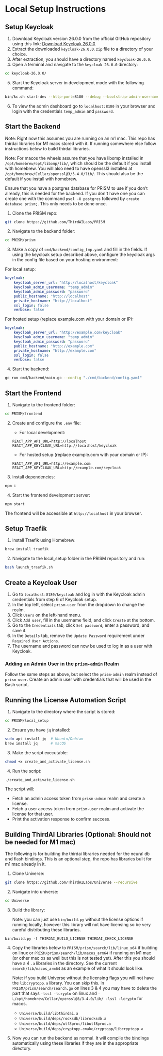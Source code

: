 # Local Setup Instructions

## Setup Keycloak

1. Download Keycloak version 26.0.0 from the official GitHub repository using this link: [Download Keycloak 26.0.0](https://thirdai-corp-public.s3.us-east-2.amazonaws.com/keycloak/keycloak-26.0.0.zip).
2. Extract the downloaded `keycloak-26.0.0.zip` file to a directory of your choice.
3. After extraction, you should have a directory named `keycloak-26.0.0`.
4. Open a terminal and navigate to the `keycloak-26.0.0` directory:
```bash
cd keycloak-26.0.0/
```
5. Start the Keycloak server in development mode with the following command:
```bash
bin/kc.sh start-dev --http-port=8180 --debug --bootstrap-admin-username temp_admin --bootstrap-admin-password password --hostname-strict false --proxy-headers forwarded --http-relative-path /keycloak
```
6. To view the admin dashboard go to `localhost:8180` in your browser and login with the credentials `temp_admin` and `password`. 

## Start the Backend
Note: Right now this assumes you are running on an m1 mac. This repo has thirdai libraries for M1 macs stored with it. If running somewhere else follow instructions below to build thirdai libraries.

Note: For macos the wheels assume that you have libomp installed in `/opt/homebrew/opt/libomp/lib/`, which should be the default if you install with homebrew. You will also need to have openssl3 installed at `/opt/homebrew/Cellar/openssl@3/3.4.0/lib/`. This should also be the default if you install with homebrew.

Ensure that you have a postgres database for PRISM to use if you don't already, this is needed for the backend. If you don't have one you can create one with the command `psql -U postgres` followed by `create database prism;`. This only needs to be done once.

1. Clone the PRISM repo:
```bash
git clone https://github.com/ThirdAILabs/PRISM
```
2. Navigate to the backend folder:
```bash
cd PRISM/prism
```
3. Make a copy of `cmd/backend/config_tmp.yaml` and fill in the fields. If using the keycloak setup described above, configure the keycloak args in the config file based on your hosting environment:

For local setup:
```yaml
keycloak:
    keycloak_server_url: "http://localhost/keycloak"
    keycloak_admin_username: "temp_admin"
    keycloak_admin_password: "password"
    public_hostname: "http://localhost"
    private_hostname: "http://localhost"
    ssl_login: false
    verbose: false
```

For hosted setup (replace example.com with your domain or IP):
```yaml
keycloak:
    keycloak_server_url: "http://example.com/keycloak"
    keycloak_admin_username: "temp_admin"
    keycloak_admin_password: "password"
    public_hostname: "http://example.com"
    private_hostname: "http://example.com"
    ssl_login: false
    verbose: false
```

4. Start the backend: 
```bash
go run cmd/backend/main.go --config "./cmd/backend/config.yaml"
```

## Start the Frontend

1. Navigate to the frontend folder:
```bash
cd PRISM/frontend
```

2. Create and configure the `.env` file:
    - For local development:
    ```
    REACT_APP_API_URL=http://localhost
    REACT_APP_KEYCLOAK_URL=http://localhost/keycloak
    ```
    - For hosted setup (replace example.com with your domain or IP):
    ```
    REACT_APP_API_URL=http://example.com
    REACT_APP_KEYCLOAK_URL=http://example.com/keycloak
    ```

3. Install dependencies:
```bash
npm i
```

4. Start the frontend development server:
```bash
npm start
```

The frontend will be accessible at `http://localhost` in your browser.

## Setup Traefik

1. Install Traefik using Homebrew:
```bash
brew install traefik
```
2. Navigate to the local_setup folder in the PRISM repository and run:
```bash
bash launch_traefik.sh
```

## Create a Keycloak User
1. Go to `localhost:8180/keycloak` and log in with the Keycloak admin credentials from step 6 of Keycloak setup.
2. In the top left, select `prism-user` from the dropdown to change the realm.
3. Click `Users` on the left-hand menu.
4. Click `Add user`, fill in the username field, and click `Create` at the bottom.
5. Go to the `Credentials` tab, click `Set password`, enter a password, and save it.
6. In the `Details` tab, remove the `Update Password` requirement under `Required User Actions`.
7. The username and password can now be used to log in as a user with Keycloak.

### **Adding an Admin User in the `prism-admin` Realm**
Follow the same steps as above, but select the `prism-admin` realm instead of `prism-user`. Create an admin user with credentials that will be used in the Bash script.

## Running the License Automation Script
1. Navigate to the directory where the script is stored:
```bash
cd PRISM/local_setup
```
2. Ensure you have `jq` installed:
```bash
sudo apt install jq  # Ubuntu/Debian
brew install jq      # macOS
```
3. Make the script executable:
```bash
chmod +x create_and_activate_license.sh
```
4. Run the script:
```bash
./create_and_activate_license.sh
```

The script will:
- Fetch an admin access token from `prism-admin` realm and create a license.
- Fetch a user access token from `prism-user` realm and activate the license for that user.
- Print the activation response to confirm success.

## Building ThirdAI Libraries (Optional: Should not be needed for M1 mac)

The following is for building the thirdai libraries needed for the neural db and flash bindings. This is an optional step, the repo has libraries built for m1 mac already in it.

1. Clone Universe:
```bash
git clone https://github.com/ThirdAILabs/Universe --recursive
```
2. Navigate into universe:
```bash
cd Universe
```
3. Build the library: 
  
    Note: you can just use `bin/build.py` without the license options if running locally, however this library will not have licensing so be very careful distributing these libraries. 
```
bin/build.py -f THIRDAI_BUILD_LICENSE THIRDAI_CHECK_LICENSE
```
  

4. Copy the libraries below to `PRISM/prism/search/lib/linux_x64` if building on linux or `PRISM/prism/search/lib/macos_arm64` if running on M1 mac (or other mac os as well but this is not tested yet). After this you should have a 4 `.a` libraries in the directory. See the current `search/lib/macos_arm64` as an example of what it should look like. 
  
    Note: if you build Universe without the licensing flags you will not have the `libcryptopp.a` library. You can skip this. In `PRISM/prism/search/search.go` on lines 3 & 4 you may have to delete the part that says `-lssl -lcrypto` on linux and `-L/opt/homebrew/Cellar/openssl@3/3.4.0/lib/ -lssl -lcrypto` for macos.
    - `Universe/build/libthirdai.a`
    - `Universe/build/deps/rocksdb/librocksdb.a`
    - `Universe/build/deps/utf8proc/libutf8proc.a`
    - `Universe/build/deps/cryptopp-cmake/cryptopp/libcryptopp.a`

5. Now you can run the backend as normal. It will compile the bindings automatically using these libraries if they are in the appropriate directory.